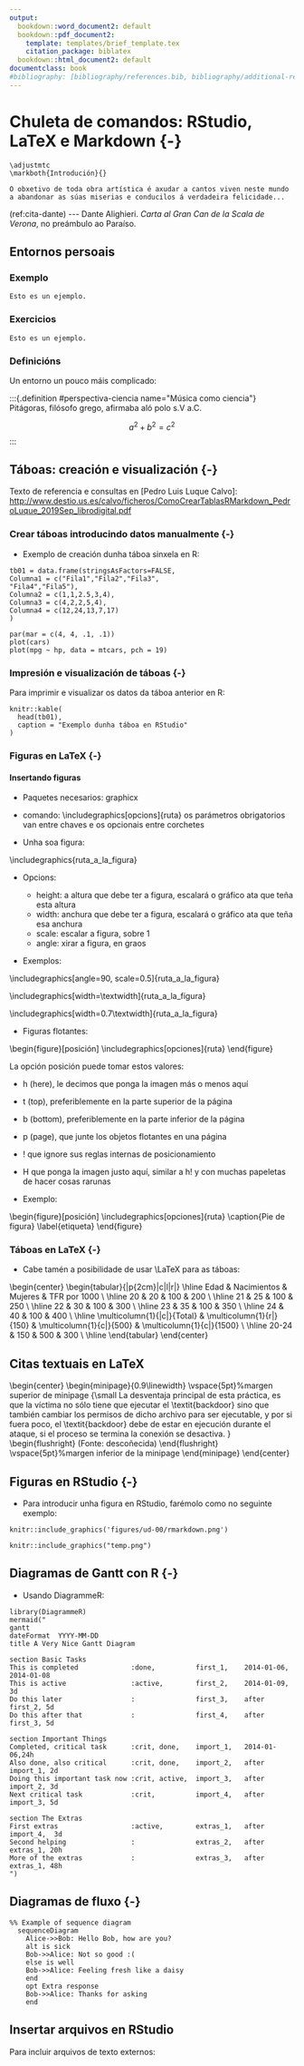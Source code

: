 ```yaml
---
output:
  bookdown::word_document2: default
  bookdown::pdf_document2:
    template: templates/brief_template.tex
    citation_package: biblatex
  bookdown::html_document2: default
documentclass: book
#bibliography: [bibliography/references.bib, bibliography/additional-references.bib]
---
```



# Chuleta de comandos: RStudio, LaTeX e Markdown {-}

```{=tex}
\adjustmtc
\markboth{Introdución}{}
```
<!-- IMPORTANTE, incluir despois de capítulos non numerados.
 Evita que o índice de capítulos e encabezamentos amose os textos do capítulo anterior.
  -->

<!-- CITA DE INICIO DE CAPÍTULO (só pdf) -->

```{block type='savequote', quote_author='(ref:cita-dante)', include=knitr::is_latex_output()}
O obxetivo de toda obra artística é axudar a cantos viven neste mundo a abandonar as súas miserias e conducilos á verdadeira felicidade...
```
(ref:cita-dante) --- Dante Alighieri. *Carta al Gran Can de la Scala de Verona*, no preámbulo ao Paraíso.

<!-- 
Notes for adding an opening quote in PDF output:
i) add the reference for the quote with the chunk option quote_author="my author name",
ii) include=knitr::opts_knit$get('rmarkdown.pandoc.to') == 'latex' means that these quotes are only included when output is latex (in HTML output, it would appear by the end of the previous page)
iii) You can't use markdown syntax inside chunk options, so if you want to e.g. italicise a book name in the quote reference use a 'text reference': Create a named piece of text with '(ref:label-name) My text', then link to this in the chunk option with quote_author='(ref:label-name)'
-->

## Entornos persoais

### Exemplo

```{example, label="foo", name="Entornos de bookdown"}
Esto es un ejemplo.
```
### Exercicios

```{exercise, label="exercicio1", name="Exercicio sobre o tema 1"}
Esto es un ejemplo.
```

### Definicións

Un entorno un pouco máis complicado:

:::{.definition #perspectiva-ciencia name="Música como ciencia"}  
Pitágoras, filósofo grego, afirmaba aló polo s.V a.C. 

$$a^2 + b^2 = c^2$$
:::


## Táboas: creación e visualización {-}

Texto de referencia e consultas en [Pedro Luis Luque Calvo]: http://www.destio.us.es/calvo/ficheros/ComoCrearTablasRMarkdown_PedroLuque_2019Sep_librodigital.pdf

### Crear táboas introducindo datos manualmente {-}


- Exemplo de creación dunha táboa sinxela en R:

```{r}
tb01 = data.frame(stringsAsFactors=FALSE,
Columna1 = c("Fila1","Fila2","Fila3",
"Fila4","Fila5"),
Columna2 = c(1,1,2.5,3,4),
Columna3 = c(4,2,2,5,4),
Columna4 = c(12,24,13,7,17)
)
```


```{r, figures-side, fig.show="hold", out.width="50%"}
par(mar = c(4, 4, .1, .1))
plot(cars)
plot(mpg ~ hp, data = mtcars, pch = 19)
```


### Impresión e visualización de táboas {-}

Para imprimir e visualizar os datos da táboa anterior en R:

```{r}
knitr::kable(
  head(tb01), 
  caption = "Exemplo dunha táboa en RStudio"
)
```

### Figuras en LaTeX {-}

#### Insertando figuras

- Paquetes necesarios: graphicx
- comando: \includegraphics[opcions]{ruta}
  os parámetros obrigatorios van entre chaves e os opcionais entre corchetes

- Unha soa figura:

\includegraphics{ruta_a_la_figura}

  - Opcions:
    - height: a altura que debe ter a figura, escalará o gráfico ata que teña esta altura
    - width:  anchura que debe ter a figura, escalará o gráfico ata que teña esa anchura
    - scale: escalar a figura, sobre 1
    - angle: xirar a figura, en graos

  - Exemplos:
  
\includegraphics[angle=90, scale=0.5]{ruta_a_la_figura}

\includegraphics[width=\textwidth]{ruta_a_la_figura}

\includegraphics[width=0.7\textwidth]{ruta_a_la_figura}

- Figuras flotantes:

\begin{figure}[posición]
  \includegraphics[opciones]{ruta}
\end{figure}

  La opción posición puede tomar estos valores:

  - h (here), le decimos que ponga la imagen más o menos aquí 
  - t (top), preferiblemente en la parte superior de la página
  - b (bottom), preferiblemente en la parte inferior de la página
  - p (page), que junte los objetos flotantes en una página
  - ! que ignore sus reglas internas de posicionamiento
  - H que ponga la imagen justo aquí, similar a h! y con muchas papeletas de hacer cosas rarunas

  - Exemplo: 

\begin{figure}[posición]
  \includegraphics[opciones]{ruta}
  \caption{Pie de figura}
  \label{etiqueta}
\end{figure}


### Táboas en LaTeX {-}

- Cabe tamén a posibilidade de usar \LaTeX para as táboas:

\begin{center}
\begin{tabular}{|p{2cm}|c|l|r|}
\hline
Edad & Nacimientos & Mujeres & TFR por 1000 \\ \hline
20 & 20 & 100 & 200 \\ \hline
21 & 25 & 100 & 250 \\ \hline
22 & 30 & 100 & 300 \\ \hline
23 & 35 & 100 & 350 \\ \hline
24 & 40 & 100 & 400 \\ \hline
\multicolumn{1}{|c|}{Total} &
\multicolumn{1}{r|}{150} &
\multicolumn{1}{c|}{500} &
\multicolumn{1}{c|}{1500} \\ \hline
20-24 & 150 & 500 & 300 \\ \hline
\end{tabular}
\end{center}

## Citas textuais en LaTeX

\begin{center}
    \begin{minipage}{0.9\linewidth}
        \vspace{5pt}%margen superior de minipage
        {\small
            La desventaja principal de esta práctica, es que la víctima no sólo tiene que ejecutar el \textit{backdoor} sino que también cambiar los permisos de dicho archivo para ser ejecutable, y por si fuera poco, el \textit{backdoor} debe de estar en ejecución durante el ataque, si el proceso se termina la conexión se desactiva.
        }
        \begin{flushright}
            (Fonte: descoñecida)
        \end{flushright}
        \vspace{5pt}%margen inferior de la minipage
    \end{minipage}
\end{center}

## Figuras en RStudio {-}

- Para introducir unha figura en RStudio, farémolo como no seguinte exemplo:

```{r rmarkdown, fig.align='center', fig.cap="Logo de rmarkdown (desde archivo PNG).", out.width="30%"}
knitr::include_graphics('figures/ud-00/rmarkdown.png')
```

```{r pressure, echo=FALSE, fig.cap="A caption", out.width = '100%'}
knitr::include_graphics("temp.png")
```

## Diagramas de Gantt con R {-}

- Usando DiagrammeR:

```{r}
library(DiagrammeR)
mermaid("
gantt
dateFormat  YYYY-MM-DD
title A Very Nice Gantt Diagram

section Basic Tasks
This is completed             :done,          first_1,    2014-01-06, 2014-01-08
This is active                :active,        first_2,    2014-01-09, 3d
Do this later                 :               first_3,    after first_2, 5d
Do this after that            :               first_4,    after first_3, 5d

section Important Things
Completed, critical task      :crit, done,    import_1,   2014-01-06,24h
Also done, also critical      :crit, done,    import_2,   after import_1, 2d
Doing this important task now :crit, active,  import_3,   after import_2, 3d
Next critical task            :crit,          import_4,   after import_3, 5d

section The Extras
First extras                  :active,        extras_1,   after import_4,  3d
Second helping                :               extras_2,   after extras_1, 20h
More of the extras            :               extras_3,   after extras_1, 48h
")
```

## Diagramas de fluxo {-}

```mermaid
%% Example of sequence diagram
  sequenceDiagram
    Alice->>Bob: Hello Bob, how are you?
    alt is sick
    Bob->>Alice: Not so good :(
    else is well
    Bob->>Alice: Feeling fresh like a daisy
    end
    opt Extra response
    Bob->>Alice: Thanks for asking
    end
```

## Insertar arquivos en RStudio

Para incluir arquivos de texto externos:
```{r child=here::here('unidades-didacticas/unidade-00/fontes-musicais.md')}
```
